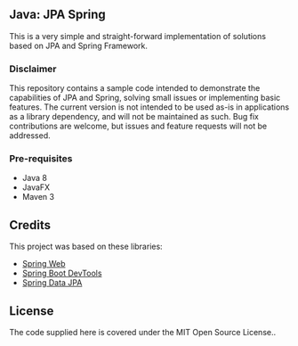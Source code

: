 ## Java: JPA Spring
This is a very simple and straight-forward implementation of solutions based on JPA and Spring Framework.

### Disclaimer

This repository contains a sample code intended to demonstrate the capabilities of JPA and Spring, solving small issues or implementing basic features. The current version is not intended to be used as-is in applications as a library dependency, and will not be maintained as such. Bug fix contributions are welcome, but issues and feature requests will not be addressed.

### Pre-requisites

- Java 8
- JavaFX
- Maven 3

## Credits

This project was based on these libraries:
* [Spring Web][1]
* [Spring Boot DevTools][2]
* [Spring Data JPA][3]

## License

The code supplied here is covered under the MIT Open Source License..

[1]: https://docs.spring.io/spring-boot/docs/2.7.5/reference/htmlsingle/#web
[2]: https://docs.spring.io/spring-boot/docs/2.7.5/reference/htmlsingle/#using.devtools
[3]: https://docs.spring.io/spring-boot/docs/2.7.5/reference/htmlsingle/#data.sql.jpa-and-spring-data